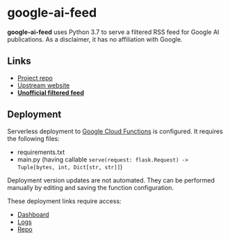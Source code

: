 # google-ai-feed
**google-ai-feed** uses Python 3.7 to serve a filtered RSS feed for Google AI publications.
As a disclaimer, it has no affiliation with Google.

## Links
* [Project repo](https://github.com/ml-feeds/google-ai-feed)
* [Upstream website](https://research.google/pubs/)
* [**Unofficial filtered feed**](https://us-east1-ml-feeds.cloudfunctions.net/google-ai)

## Deployment
Serverless deployment to [Google Cloud Functions](https://console.cloud.google.com/functions/) is configured.
It requires the following files:
* requirements.txt
* main.py (having callable `serve(request: flask.Request) -> Tuple[bytes, int, Dict[str, str]]`)

Deployment version updates are not automated.
They can be performed manually by editing and saving the function configuration.

These deployment links require access:
* [Dashboard](https://console.cloud.google.com/functions/details/us-east1/google-ai?project=ml-feeds)
* [Logs](https://console.cloud.google.com/logs?service=cloudfunctions.googleapis.com&key1=google-ai&key2=us-east1&project=ml-feeds)
* [Repo](https://source.cloud.google.com/ml-feeds/github_ml-feeds_google-ai-feed)
